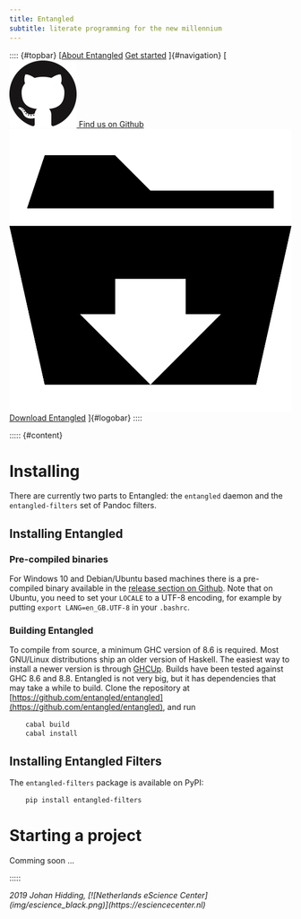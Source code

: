 ```yaml
---
title: Entangled
subtitle: literate programming for the new millennium
---
```

:::: {#topbar}
[[About Entangled](index.html#section-entangled)
 [Get started](index.html#section-markdown)
]{#navigation}
[[![Octocat](img/github.png) Find us on Github](https://github.com/entangled/entangled)&nbsp;
 [![Download](img/download.svg) Download Entangled](https://github.com/entangled/entangled/releases)
]{#logobar}
::::

::::: {#content}

# Installing

There are currently two parts to Entangled: the `entangled` daemon and the `entangled-filters` set of Pandoc filters.

## Installing Entangled

### Pre-compiled binaries

For Windows 10 and Debian/Ubuntu based machines there is a pre-compiled binary available in the [release section on Github](https://github.com/entangled/entangled/releases). Note that on Ubuntu, you need to set your `LOCALE` to a UTF-8 encoding, for example by putting `export LANG=en_GB.UTF-8` in your `.bashrc`.

### Building Entangled

To compile from source, a minimum GHC version of 8.6 is required. Most GNU/Linux distributions ship an older version of Haskell. The easiest way to install a newer version is through [GHCUp](https://www.haskell.org/ghcup/). Builds have been tested against GHC 8.6 and 8.8. Entangled is not very big, but it has dependencies that may take a while to build. Clone the repository at [https://github.com/entangled/entangled](https://github.com/entangled/entangled), and run

        cabal build
        cabal install

## Installing Entangled Filters

The `entangled-filters` package is available on PyPI:

        pip install entangled-filters

# Starting a project

Comming soon ...

:::::

<footer><address>2019 Johan Hidding, [![Netherlands eScience Center](img/escience_black.png)](https://esciencecenter.nl)</address></footer>
